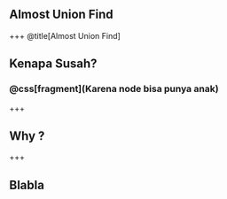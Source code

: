 ## Almost Union Find

+++
@title[Almost Union Find]

## Kenapa Susah?
### @css[fragment](Karena node bisa punya anak)

+++ 

## Why ?

+++

## Blabla

